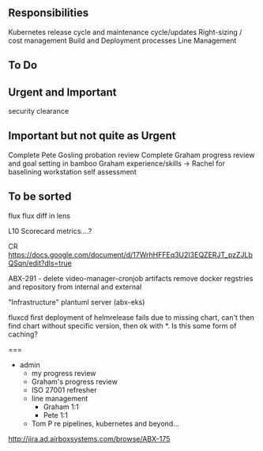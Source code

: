 Responsibilities
----------------
Kubernetes release cycle and maintenance cycle/updates
Right-sizing / cost management
Build and Deployment processes
Line Management

To Do
-----
Urgent and Important
--------------------
security clearance

Important but not quite as Urgent
---------------------------------
Complete Pete Gosling probation review
Complete Graham progress review and goal setting in bamboo
Graham experience/skills -> Rachel for baselining
workstation self assessment

To be sorted
------------
flux
    flux diff in lens

L10
    Scorecard metrics....?

CR
    https://docs.google.com/document/d/17WrhHFFEq3U2I3EQZERJT_pzZJLbQSqn/edit?dls=true

ABX-291 - delete video-manager-cronjob artifacts
    remove docker regstries and repository from internal and external

"Infrastructure"
    plantuml server (abx-eks)
    
fluxcd
    first deployment of helmrelease fails due to missing chart, can't then find chart without specific version, then ok with *. Is this some form of caching?

===
- admin
    - my progress review
    - Graham's progress review
    - ISO 27001 refresher
    - line management
        - Graham 1:1
        - Pete 1:1
    - Tom P re pipelines, kubernetes and beyond...

http://jira.ad.airboxsystems.com/browse/ABX-175

